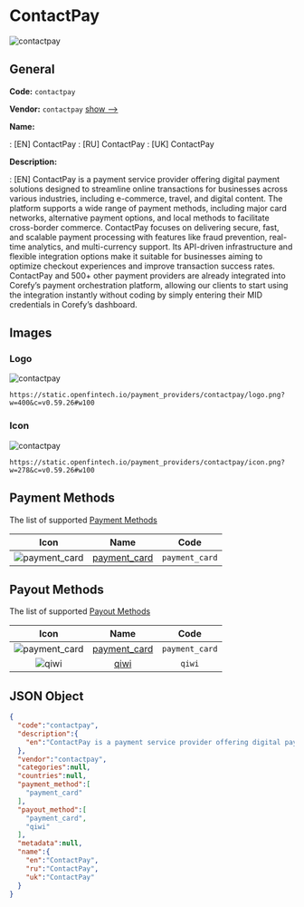 
# ContactPay 
![contactpay](https://static.openfintech.io/payment_providers/contactpay/logo.png?w=400&c=v0.59.26#w100)  

## General 
 
**Code:** `contactpay` 
 
**Vendor:** `contactpay` [show -->](/vendors/contactpay/) 
 
**Name:** 
 
:	[EN] ContactPay 
:	[RU] ContactPay 
:	[UK] ContactPay 
 
**Description:** 
 
: [EN] ContactPay is a payment service provider offering digital payment solutions designed to streamline online transactions for businesses across various industries, including e-commerce, travel, and digital content. The platform supports a wide range of payment methods, including major card networks, alternative payment options, and local methods to facilitate cross-border commerce. ContactPay focuses on delivering secure, fast, and scalable payment processing with features like fraud prevention, real-time analytics, and multi-currency support. Its API-driven infrastructure and flexible integration options make it suitable for businesses aiming to optimize checkout experiences and improve transaction success rates. ContactPay and 500+ other payment providers are already integrated into Corefy’s payment orchestration platform, allowing our clients to start using the integration instantly without coding by simply entering their MID credentials in Corefy’s dashboard. 
 

## Images 

### Logo 
 
![contactpay](https://static.openfintech.io/payment_providers/contactpay/logo.png?w=400&c=v0.59.26#w100)  

```
https://static.openfintech.io/payment_providers/contactpay/logo.png?w=400&c=v0.59.26#w100
```  

### Icon 
 
![contactpay](https://static.openfintech.io/payment_providers/contactpay/icon.png?w=278&c=v0.59.26#w100)  

```
https://static.openfintech.io/payment_providers/contactpay/icon.png?w=278&c=v0.59.26#w100
```  

## Payment Methods 
 
The list of supported [Payment Methods](/payment-methods/) 

|Icon|Name|Code| 
|:---:|:---:|:---:| 
|![payment_card](https://static.openfintech.io/payment_methods/payment_card/icon.svg?w=278&c=v0.59.26#w100) |[payment_card](/payment-methods/payment_card/)|`payment_card`| 
 

## Payout Methods 
 
The list of supported [Payout Methods](/payout-methods/) 

|Icon|Name|Code| 
|:---:|:---:|:---:| 
|![payment_card](https://static.openfintech.io/payout_methods/payment_card/icon.svg?w=278&c=v0.59.26#w40) |[payment_card](payout-methodspayment_card/)|`payment_card`| 
|![qiwi](https://static.openfintech.io/payout_methods/qiwi/icon.svg?w=278&c=v0.59.26#w40) |[qiwi](payout-methodsqiwi/)|`qiwi`| 
 

## JSON Object 

```json
{
  "code":"contactpay",
  "description":{
    "en":"ContactPay is a payment service provider offering digital payment solutions designed to streamline online transactions for businesses across various industries, including e-commerce, travel, and digital content. The platform supports a wide range of payment methods, including major card networks, alternative payment options, and local methods to facilitate cross-border commerce. ContactPay focuses on delivering secure, fast, and scalable payment processing with features like fraud prevention, real-time analytics, and multi-currency support. Its API-driven infrastructure and flexible integration options make it suitable for businesses aiming to optimize checkout experiences and improve transaction success rates. ContactPay and 500+ other payment providers are already integrated into Corefy\u2019s payment orchestration platform, allowing our clients to start using the integration instantly without coding by simply entering their MID credentials in Corefy\u2019s dashboard."
  },
  "vendor":"contactpay",
  "categories":null,
  "countries":null,
  "payment_method":[
    "payment_card"
  ],
  "payout_method":[
    "payment_card",
    "qiwi"
  ],
  "metadata":null,
  "name":{
    "en":"ContactPay",
    "ru":"ContactPay",
    "uk":"ContactPay"
  }
}
```  

